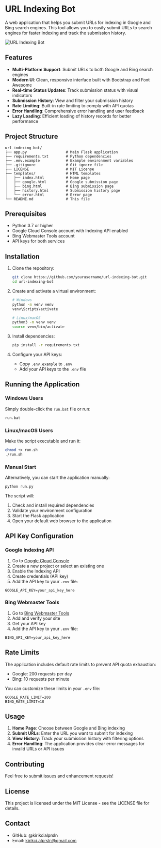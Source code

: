 # URL Indexing Bot

A web application that helps you submit URLs for indexing in Google and Bing search engines. This tool allows you to easily submit URLs to search engines for faster indexing and track the submission history.

![URL Indexing Bot](https://via.placeholder.com/800x400?text=URL+Indexing+Bot)

## Features

- **Multi-Platform Support**: Submit URLs to both Google and Bing search engines
- **Modern UI**: Clean, responsive interface built with Bootstrap and Font Awesome
- **Real-time Status Updates**: Track submission status with visual indicators
- **Submission History**: View and filter your submission history
- **Rate Limiting**: Built-in rate limiting to comply with API quotas
- **Error Handling**: Comprehensive error handling and user feedback
- **Lazy Loading**: Efficient loading of history records for better performance

## Project Structure

```
url-indexing-bot/
├── app.py                  # Main Flask application
├── requirements.txt        # Python dependencies
├── .env.example            # Example environment variables
├── .gitignore              # Git ignore file
├── LICENSE                 # MIT License
├── templates/              # HTML templates
│   ├── index.html          # Home page
│   ├── google.html         # Google submission page
│   ├── bing.html           # Bing submission page
│   ├── history.html        # Submission history page
│   └── error.html          # Error page
└── README.md               # This file
```

## Prerequisites

- Python 3.7 or higher
- Google Cloud Console account with Indexing API enabled
- Bing Webmaster Tools account
- API keys for both services

## Installation

1. Clone the repository:
   ```bash
   git clone https://github.com/yourusername/url-indexing-bot.git
   cd url-indexing-bot
   ```

2. Create and activate a virtual environment:
   ```bash
   # Windows
   python -m venv venv
   venv\Scripts\activate

   # Linux/macOS
   python3 -m venv venv
   source venv/bin/activate
   ```

3. Install dependencies:
   ```bash
   pip install -r requirements.txt
   ```

4. Configure your API keys:
   - Copy `.env.example` to `.env`
   - Add your API keys to the `.env` file

## Running the Application

### Windows Users
Simply double-click the `run.bat` file or run:
```bash
run.bat
```

### Linux/macOS Users
Make the script executable and run it:
```bash
chmod +x run.sh
./run.sh
```

### Manual Start
Alternatively, you can start the application manually:
```bash
python run.py
```

The script will:
1. Check and install required dependencies
2. Validate your environment configuration
3. Start the Flask application
4. Open your default web browser to the application

## API Key Configuration

### Google Indexing API
1. Go to [Google Cloud Console](https://console.cloud.google.com)
2. Create a new project or select an existing one
3. Enable the Indexing API
4. Create credentials (API key)
5. Add the API key to your `.env` file:
```
GOOGLE_API_KEY=your_api_key_here
```

### Bing Webmaster Tools
1. Go to [Bing Webmaster Tools](https://www.bing.com/webmasters)
2. Add and verify your site
3. Get your API key
4. Add the API key to your `.env` file:
```
BING_API_KEY=your_api_key_here
```

## Rate Limits

The application includes default rate limits to prevent API quota exhaustion:

- Google: 200 requests per day
- Bing: 10 requests per minute

You can customize these limits in your `.env` file:
```
GOOGLE_RATE_LIMIT=200
BING_RATE_LIMIT=10
```

## Usage

1. **Home Page**: Choose between Google and Bing indexing
2. **Submit URLs**: Enter the URL you want to submit for indexing
3. **View History**: Track your submission history with filtering options
4. **Error Handling**: The application provides clear error messages for invalid URLs or API issues

## Contributing

Feel free to submit issues and enhancement requests!

## License

This project is licensed under the MIT License - see the LICENSE file for details.

## Contact

- GitHub: @kirikcialprsln
- Email: kirikci.alprsln@gmail.com
